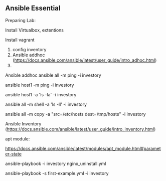 <h2>Ansible Essential</h2>
Preparing Lab:

Install Virtualbox, extentions

Install vagrant

1. config inventory
2. Ansible addhoc (https://docs.ansible.com/ansible/latest/user_guide/intro_adhoc.html)
3. 



Ansible addhoc
ansible all -m ping -i investory

ansible host1 -m ping -i investory

ansible host1 -a 'ls -la' -i investory

ansible all -m shell -a 'ls -ll' -i investory

ansible all  -m copy -a "src=/etc/hosts dest=/tmp/hosts" -i investory



Ansible Inventory (https://docs.ansible.com/ansible/latest/user_guide/intro_inventory.html)

apt module:

https://docs.ansible.com/ansible/latest/modules/apt_module.html#parameter-state

ansible-playbook -i investory nginx_uninstall.yml

ansible-playbook -s first-example.yml -i investory



